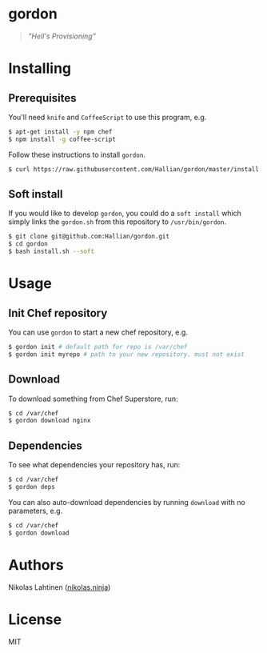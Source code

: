 # gordon
> _"Hell's Provisioning"_

# Installing

## Prerequisites

You'll need `knife` and `CoffeeScript` to use this program, e.g.

```bash
$ apt-get install -y npm chef
$ npm install -g coffee-script
``` 

Follow these instructions to install `gordon`.

```bash
$ curl https://raw.githubusercontent.com/Hallian/gordon/master/install.sh | bash
```


## Soft install

If you would like to develop `gordon`, you could do a `soft install`
which simply links the `gordon.sh` from this repository to `/usr/bin/gordon`.

```bash
$ git clone git@github.com:Hallian/gordon.git
$ cd gordon
$ bash install.sh --soft
```

# Usage

## Init Chef repository

You can use `gordon` to start a new chef repository, e.g.

```bash
$ gordon init # default path for repo is /var/chef
$ gordon init myrepo # path to your new repository. must not exist
```

## Download

To download something from Chef Superstore, run:

```bash
$ cd /var/chef
$ gordon download nginx
```

## Dependencies

To see what dependencies your repository has, run:

```bash
$ cd /var/chef
$ gordon deps
```

You can also auto-download dependencies by running `download` with
no parameters, e.g.

```bash
$ cd /var/chef
$ gordon download
```

# Authors

Nikolas Lahtinen ([nikolas.ninja](http://nikolas.ninja))

# License
MIT
